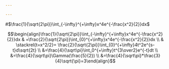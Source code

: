 ```yaml
---

---
```


#$\frac{1}{\sqrt{2\pi}}\int_{-\infty}^{+\infty}x^4e^{-\frac{x^2}{2}}dx$



$$\begin{align}\frac{1}{\sqrt{2\pi}}\int_{-\infty}^{+\infty}x^4e^{-\frac{x^2}{2}}dx & =\frac{2}{\sqrt{2\pi}}\int_{0}^{+\infty}x^4e^{-\frac{x^2}{2}}dx \\ & \stackrel{t=x^2/2}= \frac{2}{\sqrt{2\pi}}\int_{0}^{+\infty}4t^2e^{s-t}d\sqrt{2t} \\ &=\frac{4}{\sqrt\pi}\int_0^{+\infty}t^{3\over2}e^{-t}dt \\ &=\frac{4}{\sqrt\pi}\Gamma(\frac{5}{2}) \\ &=\frac{4}{\sqrt\pi}*\frac{3}{4}\sqrt{\pi}=3\end{align}$$
